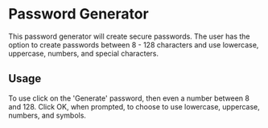# Password Generator
This password generator will create secure passwords. The user has the option to create passwords between 8 - 128 characters and use lowercase, uppercase, numbers, and special characters.
## Usage
To use click on the 'Generate' password, then even a number between 8 and 128. Click OK, when prompted, to choose to use lowercase, uppercase, numbers, and symbols.